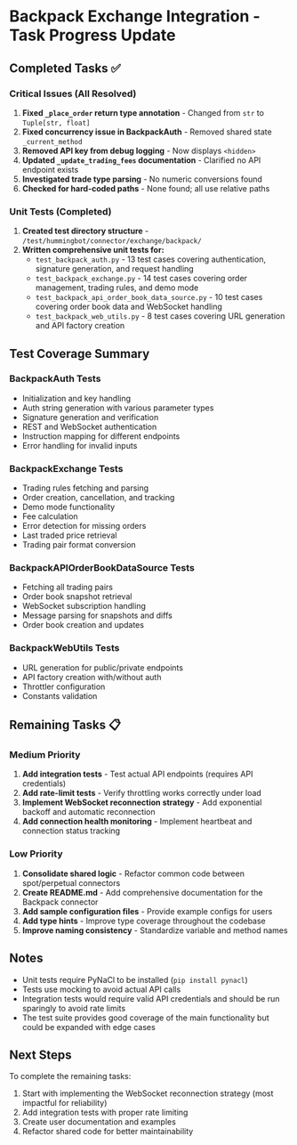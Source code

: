 # Backpack Exchange Integration - Task Progress Update

## Completed Tasks ✅

### Critical Issues (All Resolved)
1. **Fixed `_place_order` return type annotation** - Changed from `str` to `Tuple[str, float]`
2. **Fixed concurrency issue in BackpackAuth** - Removed shared state `_current_method`
3. **Removed API key from debug logging** - Now displays `<hidden>`
4. **Updated `_update_trading_fees` documentation** - Clarified no API endpoint exists
5. **Investigated trade type parsing** - No numeric conversions found
6. **Checked for hard-coded paths** - None found; all use relative paths

### Unit Tests (Completed)
1. **Created test directory structure** - `/test/hummingbot/connector/exchange/backpack/`
2. **Written comprehensive unit tests for:**
   - `test_backpack_auth.py` - 13 test cases covering authentication, signature generation, and request handling
   - `test_backpack_exchange.py` - 14 test cases covering order management, trading rules, and demo mode
   - `test_backpack_api_order_book_data_source.py` - 10 test cases covering order book data and WebSocket handling
   - `test_backpack_web_utils.py` - 8 test cases covering URL generation and API factory creation

## Test Coverage Summary

### BackpackAuth Tests
- Initialization and key handling
- Auth string generation with various parameter types
- Signature generation and verification
- REST and WebSocket authentication
- Instruction mapping for different endpoints
- Error handling for invalid inputs

### BackpackExchange Tests
- Trading rules fetching and parsing
- Order creation, cancellation, and tracking
- Demo mode functionality
- Fee calculation
- Error detection for missing orders
- Last traded price retrieval
- Trading pair format conversion

### BackpackAPIOrderBookDataSource Tests
- Fetching all trading pairs
- Order book snapshot retrieval
- WebSocket subscription handling
- Message parsing for snapshots and diffs
- Order book creation and updates

### BackpackWebUtils Tests
- URL generation for public/private endpoints
- API factory creation with/without auth
- Throttler configuration
- Constants validation

## Remaining Tasks 📋

### Medium Priority
1. **Add integration tests** - Test actual API endpoints (requires API credentials)
2. **Add rate-limit tests** - Verify throttling works correctly under load
3. **Implement WebSocket reconnection strategy** - Add exponential backoff and automatic reconnection
4. **Add connection health monitoring** - Implement heartbeat and connection status tracking

### Low Priority
1. **Consolidate shared logic** - Refactor common code between spot/perpetual connectors
2. **Create README.md** - Add comprehensive documentation for the Backpack connector
3. **Add sample configuration files** - Provide example configs for users
4. **Add type hints** - Improve type coverage throughout the codebase
5. **Improve naming consistency** - Standardize variable and method names

## Notes

- Unit tests require PyNaCl to be installed (`pip install pynacl`)
- Tests use mocking to avoid actual API calls
- Integration tests would require valid API credentials and should be run sparingly to avoid rate limits
- The test suite provides good coverage of the main functionality but could be expanded with edge cases

## Next Steps

To complete the remaining tasks:
1. Start with implementing the WebSocket reconnection strategy (most impactful for reliability)
2. Add integration tests with proper rate limiting
3. Create user documentation and examples
4. Refactor shared code for better maintainability